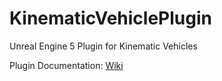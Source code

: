 # KinematicVehiclePlugin
Unreal Engine 5 Plugin for Kinematic Vehicles

Plugin Documentation: [Wiki](../../wiki)
